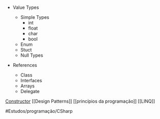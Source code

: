 - Value Types
	- Simple Types
		- int
		- float
		- char
		- bool
	- Enum
	- Stuct
	- Null Types

- References
	- Class
	- Interfaces
	- Arrays
	- Delegate



[Constructor](https://www.knowledgehut.com/tutorials/csharp/csharp-constructors)
[[Design Patterns]]
[[princípios da programação]]
[[LINQ]]

#Estudos/programação/CSharp
